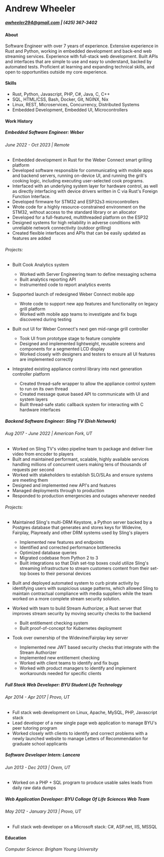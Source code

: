 # Andrew Wheeler
##### awheeler294@gmail.com | (425) 367-3402

#### About
Software Engineer with over 7 years of experience. 
Extensive experience in Rust and Python, working in embedded development and back-end web streaming services. 
Experience with full-stack web development. 
Built APIs and interfaces that are simple to use and easy to understand, backed by automated tests. 
Proficient at learning and expanding technical skills, and open to opportunities outside my core experience.

#### Skills

* Rust, Python, Javascript, PHP, C#, Java, C, C++
* SQL, HTML/CSS, Bash, Docker, Git, NGINX, Nix 
* Linux, REST, Microservices, Concurrency, Distributed Systems
* Embedded Development, Embedded UI, Microcontrollers

#### Work History

##### Embedded Software Engineer: Weber
###### June 2022 - Oct 2023 | Remote

- Embedded development in Rust for the Weber Connect smart grilling platform
- Developed software responsible for communicating with mobile apps and backend servers, running on-device UI, and running the grill's cooking logic, including executing user-selected cook programs. 
- Interfaced with an underlying system layer for hardware control, as well as directly interfacing with device drivers written in C via Rust's Foreign Function Interface.
- Developed firmware for STM32 and ESP32s3 microcontrollers
- Wrote code for a highly resource-constrained environment on the STM32, without access to the standard library or an allocator
- Developed for a full-featured, multithreaded platform on the ESP32
- Designed systems for high reliability in adverse conditions with unreliable network connectivity (outdoor grilling)
- Created flexible interfaces and APIs that can be easily updated as features are added

###### Projects:

* Built Cook Analytics system
    * Worked with Server Engineering team to define messaging schema
    * Built analytics reporting API
    * Instrumented code to report analytics events

* Supported launch of redesigned Weber Connect mobile app
    * Wrote code to support new app features and functionality on legacy grill platform
    * Worked with mobile app teams to investigate and fix bugs discovered during testing

* Built out UI for Weber Connect's next gen mid-range grill controller
    * Took UI from prototype stage to feature complete
    * Designed and implemented lightweight, reusable screens and components for a segmented LCD display
    * Worked closely with designers and testers to ensure all UI features are implemented correctly

* Integrated existing appliance control library into next generation controller platform
    * Created thread-safe wrapper to allow the appliance control system to run on its own thread
    * Created message queue based API to communicate with UI and system layers
    * Built thread-safe static callback system for interacting with C hardware interfaces

##### Backend Software Engineer: Sling TV (Dish Network)
###### Aug 2017 - June 2022 | American Fork, UT

- Worked on Sling TV's video pipeline team to package and deliver live video from encoder to players
- Built and maintained performant, scalable, highly available services handling millions of concurrent users making tens of thousands of requests per second
- Worked with stakeholders to establish SLO/SLAs and ensure systems are meeting them
- Designed and implemented new API's and features
- Managed deployments through to production
- Responded to production emergencies and outages whenever needed

###### Projects:

* Maintained Sling's multi-DRM Keystore, a Python server backed by a Postgres database that generates and stores keys for Widevine, Fairplay, Playready and other DRM systems used by Sling's players
   * Implemented new features and endpoints
   * Identified and corrected performance bottlenecks
   * Optimized database queries
   * Migrated codebase from Python 2 to 3 
   * Built integrations so that Dish set-top boxes could utilize Sling's streaming infrastructure to stream customers content from their set-top boxes to their personal devices

* Built and deployed automated system to curb pirate activity by identifying users with suspicious usage patterns, which allowed Sling to maintain contractual compliance with media suppliers while the team worked on a more complete stream security solution.

* Worked with team to build Stream Authorizer, a Rust server that improves stream security by moving security checks to the backend
   * Built entitlement checking system
   * Built proof-of-concept for Kubernetes deployment

* Took over ownership of the Widevine/Fairplay key server
   * Implemented new JWT based security checks that integrate with the Stream Authorizer
   * Implemented new entitlement checking
   * Worked with client teams to identify and fix bugs
   * Worked with product managers to identify and implement workarounds needed for specific clients

##### Full Stack Web Developer: BYU Student Life Technology
###### Apr 2014 - Apr 2017 | Provo, UT

* Full stack web development on Linux, Apache, MySQL, PHP, Javascript stack
* Lead developer of a new single page web application to manage BYU's peer tutoring program
* Worked closely with clients to identify and correct problems with a newly launched website to manage Letters of Recommendation for graduate school applicants

##### Software Developer Intern: Lancera
###### Jun 2013 - Dec 2013 | Orem, UT

* Worked on a PHP + SQL program to produce usable sales leads from daily raw data dumps

##### Web Application Developer: BYU Collage Of Life Sciences Web Team 
###### May 2012 - January 2013 | Provo, UT

* Full stack web developer on a Microsoft stack: C#, ASP.net, IIS, MSSQL

#### Education
###### Computer Science: Brigham Young University
